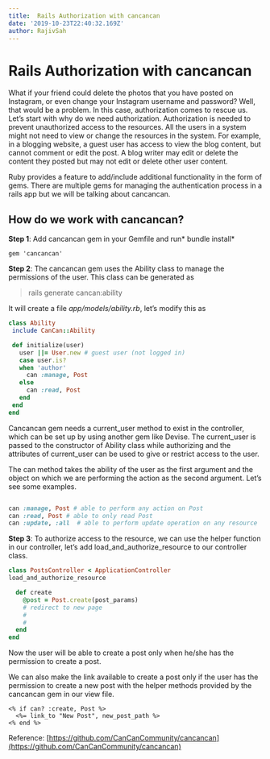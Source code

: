 ```yaml
---
title:  Rails Authorization with cancancan
date: '2019-10-23T22:40:32.169Z'
author: RajivSah
---
```

# Rails Authorization with cancancan

What if your friend could delete the photos that you have posted on Instagram, or even change your Instagram username and password? Well, that would be a problem. In this case, authorization comes to rescue us. Let’s start with why do we need authorization. Authorization is needed to prevent unauthorized access to the resources. All the users in a system might not need to view or change the resources in the system. For example, in a blogging website, a guest user has access to view the blog content, but cannot comment or edit the post. A blog writer may edit or delete the content they posted but may not edit or delete other user content.

Ruby provides a feature to add/include additional functionality in the form of gems. There are multiple gems for managing the authentication process in a rails app but we will be talking about cancancan.

## How do we work with cancancan?

**Step 1**: Add cancancan gem in your Gemfile and run* bundle install*

```
gem 'cancancan'
```

**Step 2**: The cancancan gem uses the Ability class to manage the permissions of the user. This class can be generated as
> rails generate cancan:ability

It will create a file *app/models/ability.rb*, let’s modify this as

```ruby
class Ability
 include CanCan::Ability

 def initialize(user)
   user ||= User.new # guest user (not logged in)
   case user.is?
   when 'author'
     can :manage, Post
   else
     can :read, Post
   end
 end
end
```

Cancancan gem needs a current_user method to exist in the controller, which can be set up by using another gem like Devise. The current_user is passed to the constructor of Ability class while authorizing and the attributes of current_user can be used to give or restrict access to the user.

The can method takes the ability of the user as the first argument and the object on which we are performing the action as the second argument. Let’s see some examples.

```ruby

can :manage, Post # able to perform any action on Post
can :read, Post # able to only read Post
can :update, :all  # able to perform update operation on any resource
```

**Step 3**: To authorize access to the resource, we can use the helper function in our controller, let’s add load_and_authorize_resource to our controller class.

```ruby
class PostsController < ApplicationController
load_and_authorize_resource

  def create
    @post = Post.create(post_params)
    # redirect to new page
    #
    #
  end
end
```
Now the user will be able to create a post only when he/she has the permission to create a post.

We can also make the link available to create a post only if the user has the permission to create a new post with the helper methods provided by the cancancan gem in our view file.

```erb
<% if can? :create, Post %>
  <%= link_to "New Post", new_post_path %>
<% end %>
```
Reference: [https://github.com/CanCanCommunity/cancancan](https://github.com/CanCanCommunity/cancancan)
